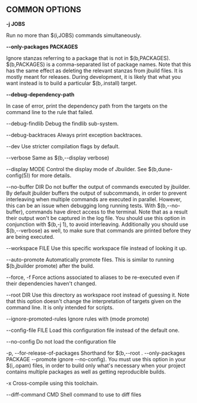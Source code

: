 COMMON OPTIONS
--------------

**-j JOBS**

Run no more than $(i,JOBS) commands simultaneously.

**--only-packages PACKAGES**

Ignore stanzas referring to a package that is not in $(b,PACKAGES).
$(b,PACKAGES) is a comma-separated list of package names.  Note that
this has the same effect as deleting the relevant stanzas from jbuild
files. It is mostly meant for releases.  During development, it is
likely that what you want instead is to build a particular
$(b,<package>.install) target.

**--debug-dependency-path**

In case of error, print the dependency path from the targets on the
command line to the rule that failed.

--debug-findlib
Debug the findlib sub-system.

--debug-backtraces
Always print exception backtraces.

--dev
Use stricter compilation flags by default.

--verbose
Same as $(b,--display verbose)

--display MODE
Control the display mode of Jbuilder.  See $(b,dune-config\(5\)) for
more details.

--no-buffer DIR
Do not buffer the output of commands executed by jbuilder. By default
jbuilder buffers the output of subcommands, in order to prevent
interleaving when multiple commands are executed in parallel. However,
this can be an issue when debugging long running tests. With
$(b,--no-buffer), commands have direct access to the terminal. Note
that as a result their output won't be captured in the log file. You
should use this option in conjunction with $(b,-j 1), to avoid
interleaving. Additionally you should use $(b,--verbose) as well, to
make sure that commands are printed before they are being executed.

--workspace FILE
Use this specific workspace file instead of looking it up.

--auto-promote
Automatically promote files. This is similar to running $(b,jbuilder
promote) after the build.

--force, -f
Force actions associated to aliases to be re-executed even if their
dependencies haven't changed.

--root DIR
Use this directory as workspace root instead of guessing it.  Note
that this option doesn't change the interpretation of targets given on
the command line. It is only intended for scripts.

--ignore-promoted-rules
Ignore rules with (mode promote)

--config-file FILE
Load this configuration file instead of the default one.

--no-config
Do not load the configuration file

-p, --for-release-of-packages
Shorthand for $(b,--root . --only-packages PACKAGE --promote ignore
--no-config). You must use this option in your $(i,<package>.opam)
files, in order to build only what's necessary when your project
contains multiple packages as well as getting reproducible builds.

-x
Cross-compile using this toolchain.

--diff-command CMD
Shell command to use to diff files
